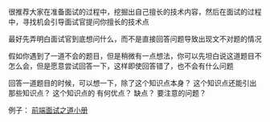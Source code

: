 很推荐大家在准备面试的过程中，挖掘出自己擅长的技术内容，然后在面试的过程中，寻找机会引导面试官提问你擅长的技术点

最好先弄明白面试官到底想问什么，而不是直接回答问题导致出现文不对题的情况

假如你遇到了一道不会的题目，但是稍微有一点想法，你可以先坦白说这道题目不怎么会，但是愿意尝试回答一下，这样即使回答错了，也不会有什么问题







回答一道题目的时候，可以想一下，除了这个知识点本身？ 这个知识点还能引出那些知识点？
这个知识点的 有何优点？ 缺点？ 要注意的问题？

例子：
[前端面试之道小册](https://www.xyhthink.com/%E5%89%8D%E7%AB%AF%E9%9D%A2%E8%AF%95%E4%B9%8B%E9%81%93/9-JS%20%E6%80%9D%E8%80%83%E9%A2%98.htm)